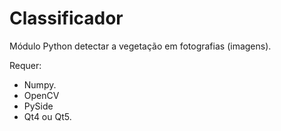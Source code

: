 Classificador
=============

Módulo Python detectar a vegetação em fotografias (imagens).

Requer:
- Numpy.
- OpenCV
- PySide
- Qt4 ou Qt5.
